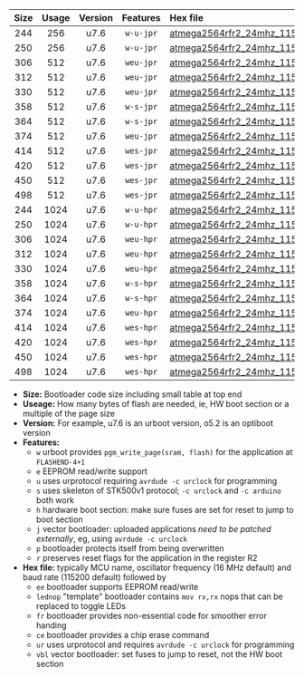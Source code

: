 |Size|Usage|Version|Features|Hex file|
|:-:|:-:|:-:|:-:|:--|
|244|256|u7.6|`w-u-jpr`|[atmega2564rfr2_24mhz_115200bps_ur_vbl.hex](https://raw.githubusercontent.com/stefanrueger/urboot/main//atmega2564rfr2_24mhz_115200bps_ur_vbl.hex)|
|250|256|u7.6|`w-u-jpr`|[atmega2564rfr2_24mhz_115200bps_lednop_ur_vbl.hex](https://raw.githubusercontent.com/stefanrueger/urboot/main//atmega2564rfr2_24mhz_115200bps_lednop_ur_vbl.hex)|
|306|512|u7.6|`weu-jpr`|[atmega2564rfr2_24mhz_115200bps_ee_ur_vbl.hex](https://raw.githubusercontent.com/stefanrueger/urboot/main//atmega2564rfr2_24mhz_115200bps_ee_ur_vbl.hex)|
|312|512|u7.6|`weu-jpr`|[atmega2564rfr2_24mhz_115200bps_ee_lednop_ur_vbl.hex](https://raw.githubusercontent.com/stefanrueger/urboot/main//atmega2564rfr2_24mhz_115200bps_ee_lednop_ur_vbl.hex)|
|330|512|u7.6|`weu-jpr`|[atmega2564rfr2_24mhz_115200bps_ee_lednop_fr_ur_vbl.hex](https://raw.githubusercontent.com/stefanrueger/urboot/main//atmega2564rfr2_24mhz_115200bps_ee_lednop_fr_ur_vbl.hex)|
|358|512|u7.6|`w-s-jpr`|[atmega2564rfr2_24mhz_115200bps_vbl.hex](https://raw.githubusercontent.com/stefanrueger/urboot/main//atmega2564rfr2_24mhz_115200bps_vbl.hex)|
|364|512|u7.6|`w-s-jpr`|[atmega2564rfr2_24mhz_115200bps_lednop_vbl.hex](https://raw.githubusercontent.com/stefanrueger/urboot/main//atmega2564rfr2_24mhz_115200bps_lednop_vbl.hex)|
|374|512|u7.6|`weu-jpr`|[atmega2564rfr2_24mhz_115200bps_ee_lednop_fr_ce_ur_vbl.hex](https://raw.githubusercontent.com/stefanrueger/urboot/main//atmega2564rfr2_24mhz_115200bps_ee_lednop_fr_ce_ur_vbl.hex)|
|414|512|u7.6|`wes-jpr`|[atmega2564rfr2_24mhz_115200bps_ee_vbl.hex](https://raw.githubusercontent.com/stefanrueger/urboot/main//atmega2564rfr2_24mhz_115200bps_ee_vbl.hex)|
|420|512|u7.6|`wes-jpr`|[atmega2564rfr2_24mhz_115200bps_ee_lednop_vbl.hex](https://raw.githubusercontent.com/stefanrueger/urboot/main//atmega2564rfr2_24mhz_115200bps_ee_lednop_vbl.hex)|
|450|512|u7.6|`wes-jpr`|[atmega2564rfr2_24mhz_115200bps_ee_lednop_fr_vbl.hex](https://raw.githubusercontent.com/stefanrueger/urboot/main//atmega2564rfr2_24mhz_115200bps_ee_lednop_fr_vbl.hex)|
|498|512|u7.6|`wes-jpr`|[atmega2564rfr2_24mhz_115200bps_ee_lednop_fr_ce_vbl.hex](https://raw.githubusercontent.com/stefanrueger/urboot/main//atmega2564rfr2_24mhz_115200bps_ee_lednop_fr_ce_vbl.hex)|
|244|1024|u7.6|`w-u-hpr`|[atmega2564rfr2_24mhz_115200bps_ur.hex](https://raw.githubusercontent.com/stefanrueger/urboot/main//atmega2564rfr2_24mhz_115200bps_ur.hex)|
|250|1024|u7.6|`w-u-hpr`|[atmega2564rfr2_24mhz_115200bps_lednop_ur.hex](https://raw.githubusercontent.com/stefanrueger/urboot/main//atmega2564rfr2_24mhz_115200bps_lednop_ur.hex)|
|306|1024|u7.6|`weu-hpr`|[atmega2564rfr2_24mhz_115200bps_ee_ur.hex](https://raw.githubusercontent.com/stefanrueger/urboot/main//atmega2564rfr2_24mhz_115200bps_ee_ur.hex)|
|312|1024|u7.6|`weu-hpr`|[atmega2564rfr2_24mhz_115200bps_ee_lednop_ur.hex](https://raw.githubusercontent.com/stefanrueger/urboot/main//atmega2564rfr2_24mhz_115200bps_ee_lednop_ur.hex)|
|330|1024|u7.6|`weu-hpr`|[atmega2564rfr2_24mhz_115200bps_ee_lednop_fr_ur.hex](https://raw.githubusercontent.com/stefanrueger/urboot/main//atmega2564rfr2_24mhz_115200bps_ee_lednop_fr_ur.hex)|
|358|1024|u7.6|`w-s-hpr`|[atmega2564rfr2_24mhz_115200bps.hex](https://raw.githubusercontent.com/stefanrueger/urboot/main//atmega2564rfr2_24mhz_115200bps.hex)|
|364|1024|u7.6|`w-s-hpr`|[atmega2564rfr2_24mhz_115200bps_lednop.hex](https://raw.githubusercontent.com/stefanrueger/urboot/main//atmega2564rfr2_24mhz_115200bps_lednop.hex)|
|374|1024|u7.6|`weu-hpr`|[atmega2564rfr2_24mhz_115200bps_ee_lednop_fr_ce_ur.hex](https://raw.githubusercontent.com/stefanrueger/urboot/main//atmega2564rfr2_24mhz_115200bps_ee_lednop_fr_ce_ur.hex)|
|414|1024|u7.6|`wes-hpr`|[atmega2564rfr2_24mhz_115200bps_ee.hex](https://raw.githubusercontent.com/stefanrueger/urboot/main//atmega2564rfr2_24mhz_115200bps_ee.hex)|
|420|1024|u7.6|`wes-hpr`|[atmega2564rfr2_24mhz_115200bps_ee_lednop.hex](https://raw.githubusercontent.com/stefanrueger/urboot/main//atmega2564rfr2_24mhz_115200bps_ee_lednop.hex)|
|450|1024|u7.6|`wes-hpr`|[atmega2564rfr2_24mhz_115200bps_ee_lednop_fr.hex](https://raw.githubusercontent.com/stefanrueger/urboot/main//atmega2564rfr2_24mhz_115200bps_ee_lednop_fr.hex)|
|498|1024|u7.6|`wes-hpr`|[atmega2564rfr2_24mhz_115200bps_ee_lednop_fr_ce.hex](https://raw.githubusercontent.com/stefanrueger/urboot/main//atmega2564rfr2_24mhz_115200bps_ee_lednop_fr_ce.hex)|

- **Size:** Bootloader code size including small table at top end
- **Useage:** How many bytes of flash are needed, ie, HW boot section or a multiple of the page size
- **Version:** For example, u7.6 is an urboot version, o5.2 is an optiboot version
- **Features:**
  + `w` urboot provides `pgm_write_page(sram, flash)` for the application at `FLASHEND-4+1`
  + `e` EEPROM read/write support
  + `u` uses urprotocol requiring `avrdude -c urclock` for programming
  + `s` uses skeleton of STK500v1 protocol; `-c urclock` and `-c arduino` both work
  + `h` hardware boot section: make sure fuses are set for reset to jump to boot section
  + `j` vector bootloader: uploaded applications *need to be patched externally*, eg, using `avrdude -c urclock`
  + `p` bootloader protects itself from being overwritten
  + `r` preserves reset flags for the application in the register R2
- **Hex file:** typically MCU name, oscillator frequency (16 MHz default) and baud rate (115200 default) followed by
  + `ee` bootloader supports EEPROM read/write
  + `lednop` "template" bootloader contains `mov rx,rx` nops that can be replaced to toggle LEDs
  + `fr` bootloader provides non-essential code for smoother error handing
  + `ce` bootloader provides a chip erase command
  + `ur` uses urprotocol and requires `avrdude -c urclock` for programming
  + `vbl` vector bootloader: set fuses to jump to reset, not the HW boot section
